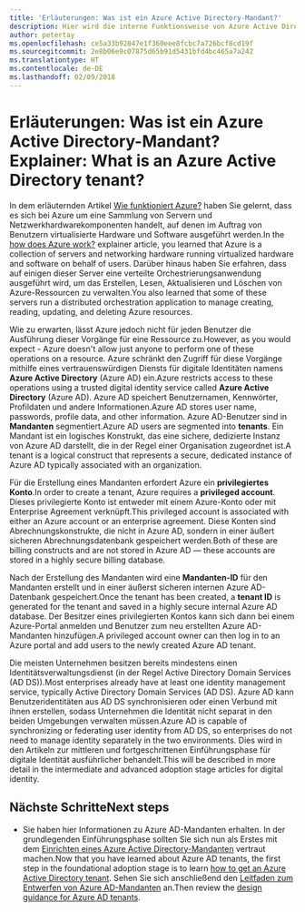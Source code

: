```yaml
---
title: 'Erläuterungen: Was ist ein Azure Active Directory-Mandant?'
description: Hier wird die interne Funktionsweise von Azure Active Directory für die Bereitstellung von Identity-as-a-Service (IDaaS) in Azure erläutert.
author: petertay
ms.openlocfilehash: ce5a33b92047e1f360eee8fcbc7a726bcf8cd19f
ms.sourcegitcommit: 2e8b06e9c07875d65b91d5431bfd4bc465a7a242
ms.translationtype: HT
ms.contentlocale: de-DE
ms.lasthandoff: 02/09/2018
---
```

# <a name="explainer-what-is-an-azure-active-directory-tenant"></a><span data-ttu-id="23734-103">Erläuterungen: Was ist ein Azure Active Directory-Mandant?</span><span class="sxs-lookup"><span data-stu-id="23734-103">Explainer: What is an Azure Active Directory tenant?</span></span>

<span data-ttu-id="23734-104">In dem erläuternden Artikel [Wie funktioniert Azure?](azure-explainer.md) haben Sie gelernt, dass es sich bei Azure um eine Sammlung von Servern und Netzwerkhardwarekomponenten handelt, auf denen im Auftrag von Benutzern virtualisierte Hardware und Software ausgeführt werden.</span><span class="sxs-lookup"><span data-stu-id="23734-104">In the [how does Azure work?](azure-explainer.md) explainer article, you learned that Azure is a collection of servers and networking hardware running virtualized hardware and software on behalf of users.</span></span> <span data-ttu-id="23734-105">Darüber hinaus haben Sie erfahren, dass auf einigen dieser Server eine verteilte Orchestrierungsanwendung ausgeführt wird, um das Erstellen, Lesen, Aktualisieren und Löschen von Azure-Ressourcen zu verwalten.</span><span class="sxs-lookup"><span data-stu-id="23734-105">You also learned that some of these servers run a distributed orchestration application to manage creating, reading, updating, and deleting Azure resources.</span></span>

<span data-ttu-id="23734-106">Wie zu erwarten, lässt Azure jedoch nicht für jeden Benutzer die Ausführung dieser Vorgänge für eine Ressource zu.</span><span class="sxs-lookup"><span data-stu-id="23734-106">However, as you would expect - Azure doesn't allow just anyone to perform one of these operations on a resource.</span></span> <span data-ttu-id="23734-107">Azure schränkt den Zugriff für diese Vorgänge mithilfe eines vertrauenswürdigen Diensts für digitale Identitäten namens **Azure Active Directory** (Azure AD) ein.</span><span class="sxs-lookup"><span data-stu-id="23734-107">Azure restricts access to these operations using a trusted digital identity service called **Azure Active Directory** (Azure AD).</span></span> <span data-ttu-id="23734-108">Azure AD speichert Benutzernamen, Kennwörter, Profildaten und andere Informationen.</span><span class="sxs-lookup"><span data-stu-id="23734-108">Azure AD stores user name, passwords, profile data, and other information.</span></span> <span data-ttu-id="23734-109">Azure AD-Benutzer sind in **Mandanten** segmentiert.</span><span class="sxs-lookup"><span data-stu-id="23734-109">Azure AD users are segmented into **tenants**.</span></span> <span data-ttu-id="23734-110">Ein Mandant ist ein logisches Konstrukt, das eine sichere, dedizierte Instanz von Azure AD darstellt, die in der Regel einer Organisation zugeordnet ist.</span><span class="sxs-lookup"><span data-stu-id="23734-110">A tenant is a logical construct that represents a secure, dedicated instance of Azure AD typically associated with an organization.</span></span>

<span data-ttu-id="23734-111">Für die Erstellung eines Mandanten erfordert Azure ein **privilegiertes Konto**.</span><span class="sxs-lookup"><span data-stu-id="23734-111">In order to create a tenant, Azure requires a **privileged account**.</span></span> <span data-ttu-id="23734-112">Dieses privilegierte Konto ist entweder mit einem Azure-Konto oder mit Enterprise Agreement verknüpft.</span><span class="sxs-lookup"><span data-stu-id="23734-112">This privileged account is associated with either an Azure account or an enterprise agreement.</span></span> <span data-ttu-id="23734-113">Diese Konten sind Abrechnungskonstrukte, die nicht in Azure AD, sondern in einer äußert sicheren Abrechnungsdatenbank gespeichert werden.</span><span class="sxs-lookup"><span data-stu-id="23734-113">Both of these are billing constructs and are not stored in Azure AD &mdash; these accounts are stored in a highly secure billing database.</span></span> 

<span data-ttu-id="23734-114">Nach der Erstellung des Mandanten wird eine **Mandanten-ID** für den Mandanten erstellt und in einer äußerst sicheren internen Azure AD-Datenbank gespeichert.</span><span class="sxs-lookup"><span data-stu-id="23734-114">Once the tenant has been created, a **tenant ID** is generated for the tenant and saved in a highly secure internal Azure AD database.</span></span> <span data-ttu-id="23734-115">Der Besitzer eines privilegierten Kontos kann sich dann bei einem Azure-Portal anmelden und Benutzer zum neu erstellten Azure AD-Mandanten hinzufügen.</span><span class="sxs-lookup"><span data-stu-id="23734-115">A privileged account owner can then log in to an Azure portal and add users to the newly created Azure AD tenant.</span></span> 

<span data-ttu-id="23734-116">Die meisten Unternehmen besitzen bereits mindestens einen Identitätsverwaltungsdienst (in der Regel Active Directory Domain Services (AD DS)).</span><span class="sxs-lookup"><span data-stu-id="23734-116">Most enterprises already have at least one identity management service, typically Active Directory Domain Services (AD DS).</span></span> <span data-ttu-id="23734-117">Azure AD kann Benutzeridentitäten aus AD DS synchronisieren oder einen Verbund mit ihnen erstellen, sodass Unternehmen die Identität nicht separat in den beiden Umgebungen verwalten müssen.</span><span class="sxs-lookup"><span data-stu-id="23734-117">Azure AD is capable of synchronizing or federating user identity from AD DS, so enterprises do not need to manage identity separately in the two environments.</span></span> <span data-ttu-id="23734-118">Dies wird in den Artikeln zur mittleren und fortgeschrittenen Einführungsphase für digitale Identität ausführlicher behandelt.</span><span class="sxs-lookup"><span data-stu-id="23734-118">This will be described in more detail in the intermediate and advanced adoption stage articles for digital identity.</span></span>

## <a name="next-steps"></a><span data-ttu-id="23734-119">Nächste Schritte</span><span class="sxs-lookup"><span data-stu-id="23734-119">Next steps</span></span>

* <span data-ttu-id="23734-120">Sie haben hier Informationen zu Azure AD-Mandanten erhalten. In der grundlegenden Einführungsphase sollten Sie sich nun als Erstes mit dem [Einrichten eines Azure Active Directory-Mandanten][how-to-get-aad-tenant] vertraut machen.</span><span class="sxs-lookup"><span data-stu-id="23734-120">Now that you have learned about Azure AD tenants, the first step in the foundational adoption stage is to learn [how to get an Azure Active Directory tenant][how-to-get-aad-tenant].</span></span> <span data-ttu-id="23734-121">Sehen Sie sich anschließend den [Leitfaden zum Entwerfen von Azure AD-Mandanten](tenant.md) an.</span><span class="sxs-lookup"><span data-stu-id="23734-121">Then review the [design guidance for Azure AD tenants](tenant.md).</span></span>

<!-- Links -->
[how-to-get-aad-tenant]: /azure/active-directory/develop/active-directory-howto-tenant?toc=/azure/architecture/cloud-adoption-guide/toc.json
